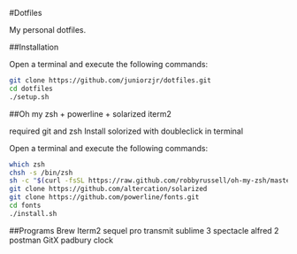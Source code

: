 #Dotfiles

My personal dotfiles. 


##Installation

Open a terminal and execute the following commands:

```sh
git clone https://github.com/juniorzjr/dotfiles.git
cd dotfiles
./setup.sh
```


##Oh my zsh + powerline + solarized iterm2

required git and zsh
Install solorized with doubleclick in terminal

Open a terminal and execute the following commands:

```sh
which zsh
chsh -s /bin/zsh
sh -c "$(curl -fsSL https://raw.github.com/robbyrussell/oh-my-zsh/master/tools/install.sh)"
git clone https://github.com/altercation/solarized
git clone https://github.com/powerline/fonts.git
cd fonts
./install.sh
```

##Programs
Brew
Iterm2
sequel pro
transmit
sublime 3
spectacle
alfred 2
postman
GitX
padbury clock
